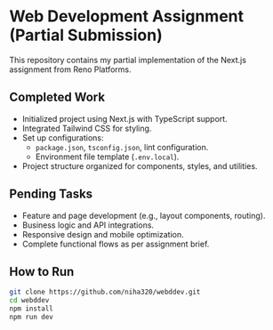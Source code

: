 # Web Development Assignment (Partial Submission)

This repository contains my partial implementation of the Next.js assignment from Reno Platforms.

##  Completed Work
- Initialized project using Next.js with TypeScript support.
- Integrated Tailwind CSS for styling.
- Set up configurations:
  - `package.json`, `tsconfig.json`, lint configuration.
  - Environment file template (`.env.local`).
- Project structure organized for components, styles, and utilities.

##  Pending Tasks
- Feature and page development (e.g., layout components, routing).
- Business logic and API integrations.
- Responsive design and mobile optimization.
- Complete functional flows as per assignment brief.

##  How to Run
```bash
git clone https://github.com/niha320/webddev.git
cd webddev
npm install
npm run dev
